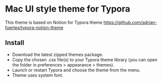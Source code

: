 # Mac UI style theme for Typora
This theme is based on Notion for Typora theme https://github.com/adrian-fuertes/typora-notion-theme

## Install

- Download the latest zipped themes package.
- Copy the chosen .css file(s) to your Typora theme library (you can open the folder in  preferences > appearance > themes).
- Launch or restart Typora and choose the theme from the menu.
- Theme uses system font.
